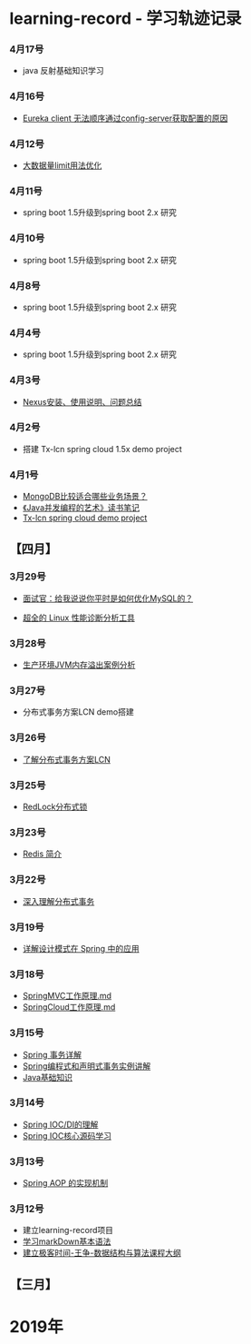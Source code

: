 # learning-record - 学习轨迹记录

### 4月17号
+ java 反射基础知识学习

### 4月16号
+ [Eureka client 无法顺序通过config-server获取配置的原因](https://github.com/hongjiaoliu/learning-record/blob/master/%E4%B8%BB%E6%B5%81%E6%A1%86%E6%9E%B6/Spring/Spring%20cloud/Eureka%20client%20%E6%97%A0%E6%B3%95%E9%A1%BA%E5%BA%8F%E9%80%9A%E8%BF%87config-server%E8%8E%B7%E5%8F%96%E9%85%8D%E7%BD%AE%E7%9A%84%E5%8E%9F%E5%9B%A0.md)

### 4月12号
+ [大数据量limit用法优化](https://github.com/hongjiaoliu/learning-record/blob/master/%E6%95%B0%E6%8D%AE%E5%BA%93/Mysql/%E5%A4%A7%E6%95%B0%E6%8D%AE%E9%87%8Flimit%E7%94%A8%E6%B3%95%E4%BC%98%E5%8C%96.md)

### 4月11号
+ spring boot 1.5升级到spring boot 2.x 研究

### 4月10号
+ spring boot 1.5升级到spring boot 2.x 研究

### 4月8号
+ spring boot 1.5升级到spring boot 2.x 研究

### 4月4号
+ spring boot 1.5升级到spring boot 2.x 研究

### 4月3号
+ [Nexus安装、使用说明、问题总结](https://www.cnblogs.com/bingyeh/p/5913486.html)

### 4月2号
+ 搭建 Tx-lcn spring cloud 1.5x demo project

### 4月1号
+ [MongoDB比较适合哪些业务场景？](https://github.com/hongjiaoliu/learning-record/blob/master/%E6%9C%AA%E5%88%86%E7%B1%BB/MongoDB/MongoDB%20%E6%AF%94%E8%BE%83%E9%80%82%E5%90%88%E5%93%AA%E4%BA%9B%E4%B8%9A%E5%8A%A1%E5%9C%BA%E6%99%AF%EF%BC%9F.md)
+ [《Java并发编程的艺术》读书笔记](https://github.com/hongjiaoliu/learning-record/tree/master/Java%E9%AB%98%E9%98%B6/%E5%B9%B6%E5%8F%91%E7%BC%96%E7%A8%8B/%E3%80%8AJava%E5%B9%B6%E5%8F%91%E7%BC%96%E7%A8%8B%E7%9A%84%E8%89%BA%E6%9C%AF%E3%80%8B%E8%AF%BB%E4%B9%A6%E7%AC%94%E8%AE%B0)
+ [Tx-lcn spring cloud demo project](https://github.com/hongjiaoliu/xcloud-lcn-demo)

## 【四月】

### 3月29号
+ [面试官：给我说说你平时是如何优化MySQL的？](https://mp.weixin.qq.com/s/_abnnW7FzeQuNnA7NoRILg)

+ [超全的 Linux 性能诊断分析工具](https://mp.weixin.qq.com/s/i_UWIVK6zBLhwHq5WbUIQQ)

### 3月28号
+ [生产环境JVM内存溢出案例分析](https://mp.weixin.qq.com/s/_Ah3sjETKInRl25GcgswHg)

### 3月27号
+ 分布式事务方案LCN demo搭建

### 3月26号
+ [了解分布式事务方案LCN](https://txlcn.org/zh-cn/docs/background.html)

### 3月25号
+ [RedLock分布式锁](https://github.com/hongjiaoliu/learning-record/blob/master/%E6%9C%AA%E5%88%86%E7%B1%BB/Redis/RedLock%E5%88%86%E5%B8%83%E5%BC%8F%E9%94%81.md)

### 3月23号
+ [Redis 简介](https://github.com/hongjiaoliu/learning-record/blob/master/%E6%9C%AA%E5%88%86%E7%B1%BB/Redis/Redis%E7%AE%80%E4%BB%8B.md)

### 3月22号
+ [深入理解分布式事务](https://github.com/hongjiaoliu/learning-record/blob/master/%E6%9E%B6%E6%9E%84/%E6%B7%B1%E5%85%A5%E7%90%86%E8%A7%A3%E5%88%86%E5%B8%83%E5%BC%8F%E4%BA%8B%E5%8A%A1.md)

### 3月19号
+ [详解设计模式在 Spring 中的应用](https://github.com/hongjiaoliu/learning-record/blob/master/%E4%B8%BB%E6%B5%81%E6%A1%86%E6%9E%B6/Spring/Spring%E4%B8%AD%E7%94%A8%E5%88%B0%E7%9A%84%E8%AE%BE%E8%AE%A1%E6%A8%A1%E5%BC%8F.md)

### 3月18号
+ [SpringMVC工作原理.md](https://github.com/hongjiaoliu/learning-record/blob/master/%E4%B8%BB%E6%B5%81%E6%A1%86%E6%9E%B6/Spring/Spring%20mvc/SpringMVC%E5%B7%A5%E4%BD%9C%E5%8E%9F%E7%90%86.md)
+ [SpringCloud工作原理.md](https://github.com/hongjiaoliu/learning-record/blob/master/%E4%B8%BB%E6%B5%81%E6%A1%86%E6%9E%B6/Spring/Spring%20cloud/SpringCloud%E5%B7%A5%E4%BD%9C%E5%8E%9F%E7%90%86.md)

### 3月15号
+ [Spring 事务详解](https://github.com/hongjiaoliu/learning-record/blob/master/%E4%B8%BB%E6%B5%81%E6%A1%86%E6%9E%B6/Spring/Spring%20%E4%BA%8B%E5%8A%A1%E8%AF%A6%E8%A7%A3.md)
+ [Spring编程式和声明式事务实例讲解](https://github.com/hongjiaoliu/learning-record/blob/master/%E4%B8%BB%E6%B5%81%E6%A1%86%E6%9E%B6/Spring/Spring%E7%BC%96%E7%A8%8B%E5%BC%8F%E5%92%8C%E5%A3%B0%E6%98%8E%E5%BC%8F%E4%BA%8B%E5%8A%A1%E5%AE%9E%E4%BE%8B%E8%AE%B2%E8%A7%A3.md)
+ [Java基础知识](https://github.com/hongjiaoliu/learning-record/blob/master/Java%E5%9F%BA%E7%A1%80/java%E5%9F%BA%E7%A1%80%E7%9F%A5%E8%AF%86.md)

### 3月14号
+ [Spring IOC/DI的理解](https://github.com/hongjiaoliu/learning-record/blob/master/%E4%B8%BB%E6%B5%81%E6%A1%86%E6%9E%B6/Spring/Spring%20IOC%26DI%E7%9A%84%E7%90%86%E8%A7%A3.md)
+ [Spring IOC核心源码学习](https://github.com/hongjiaoliu/learning-record/blob/master/%E4%B8%BB%E6%B5%81%E6%A1%86%E6%9E%B6/Spring/Spring%20IOC%E6%A0%B8%E5%BF%83%E6%BA%90%E7%A0%81%E5%AD%A6%E4%B9%A0.md)

### 3月13号
+  [Spring AOP 的实现机制](https://github.com/hongjiaoliu/learning-record/blob/master/%E4%B8%BB%E6%B5%81%E6%A1%86%E6%9E%B6/Spring/Spring%20AOP%20%E7%9A%84%E5%AE%9E%E7%8E%B0%E6%9C%BA%E5%88%B6.md)

### 3月12号
+ 建立learning-record项目
+ [学习markDown基本语法](https://github.com/hongjiaoliu/learning-record/blob/master/%E5%85%B6%E5%AE%83/markDown/markDown%E5%9F%BA%E7%A1%80%E8%AF%AD%E6%B3%95.md)
+ [建立极客时间-王争-数据结构与算法课程大纲](https://github.com/hongjiaoliu/learning-record/blob/master/%E6%95%B0%E6%8D%AE%E7%BB%93%E6%9E%84%E4%B8%8E%E7%AE%97%E6%B3%95/%E6%9E%81%E5%AE%A2%E6%97%B6%E9%97%B4-%E7%8E%8B%E4%BA%89%E8%AF%BE%E7%A8%8B%E5%AD%A6%E4%B9%A0%E7%AC%94%E8%AE%B0/%E8%AF%BE%E7%A8%8B%E7%AC%94%E8%AE%B0.md)

## 【三月】

# 2019年
